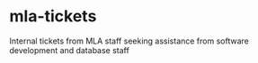 # mla-tickets
Internal tickets from MLA staff seeking assistance from software development and database staff
